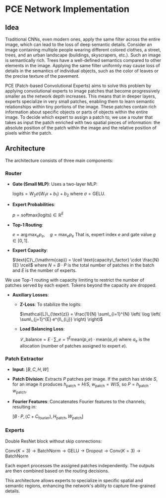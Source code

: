# PCE Network Implementation

## Idea

Traditional CNNs, even modern ones, apply the same filter across the entire image, which can lead to the loss of deep semantic details. Consider an image containing multiple people wearing different colored clothes, a street, trees, and an urban landscape (buildings, skyscrapers, etc.). Such an image is semantically rich. Trees have a well-defined semantics compared to other elements in the image. Applying the same filter uniformly may cause loss of details in the semantics of individual objects, such as the color of leaves or the precise texture of the pavement.

PCE (Patch-based Convolutional Experts) aims to solve this problem by applying convolutional experts to image patches that become progressively smaller as the network depth increases. This means that in deeper layers, experts specialize in very small patches, enabling them to learn semantic relationships within tiny portions of the image. These patches contain rich information about specific objects or parts of objects within the entire image. To decide which expert to assign a patch to, we use a router that takes as input the patch enriched with two spatial pieces of information: the absolute position of the patch within the image and the relative position of pixels within the patch.

## Architecture

The architecture consists of three main components:

### Router
- **Gate (Small MLP)**: Uses a two-layer MLP:
  
  $\text{logits} = W_2 \sigma(W_1 x + b_1) + b_2$
  where $\sigma = \text{GELU}$.
- **Expert Probabilities**:

  $p = \text{softmax}(\text{logits}) \in \mathbb{R}^E$
- **Top-1 Routing**:

  $e = \arg\max_e p_e, \quad g = \max_e p_e$
  That is, expert index $e$ and gate value $g \in [0,1]$.
- **Expert Capacity**:

  $\text{C}\_{\mathrm{cap}} = \lceil \text{capacity\_factor} \cdot \frac{N}{E} \rceil$
  where $N = B \cdot P$ is the total number of patches in the batch and $E$ is the number of experts.

We use Top-1 routing with capacity limiting to restrict the number of patches served by each expert. Tokens beyond the capacity are dropped.
- **Auxiliary Losses**:
  - **Z-Loss**: To stabilize the logits:

    $\mathcal{L}\_{\text{z}} = \frac{1}{N} \sum\_{i=1}^{N} \left( \log \left( \sum\_{j=1}^{E} e^{l\_{i,j}} \right) \right)$
  - **Load Balancing Loss**:

    $\mathcal{L}\_{\text{balance}} = E \cdot \sum\_{e=1}^{E} \text{mean}(p\_e) \cdot \text{mean}(a\_e)$
    where $a_e$ is the allocation (number of patches assigned to expert $e$).

### Patch Extractor
- **Input**: $[B, C, H, W]$
- **Patch Division**: Extracts $P$ patches per image.
  If the patch has stride $S$, for an image it produces $h_{\text{patch}} = H/S$, $w_{\text{patch}} = W/S$, so $P = h_{\text{patch}} \cdot w_{\text{patch}}$.
- **Fourier Features**: Concatenates Fourier features to the channels, resulting in:

  $[B \cdot P, (C + C_{\text{fourier}}), H_{\text{patch}}, W_{\text{patch}}]$

### Experts
Double ResNet block without skip connections:

$\text{Conv}(K=3) \rightarrow \text{BatchNorm} \rightarrow \text{GELU} \rightarrow \text{Dropout} \rightarrow \text{Conv}(K=3) \rightarrow \text{BatchNorm}$

Each expert processes the assigned patches independently. The outputs are then combined based on the routing decisions.

This architecture allows experts to specialize in specific spatial and semantic regions, enhancing the network's ability to capture fine-grained details.